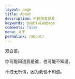 ```yaml
---
layout: page
title: About
description: 科技改变世界
keywords: DoubleCabbage
comments: false
menu: 关于
permalink: /about/
---
```



双白菜。

你可能知道我是谁，也可能不知道。

不过无所谓，因为我也不知道。
